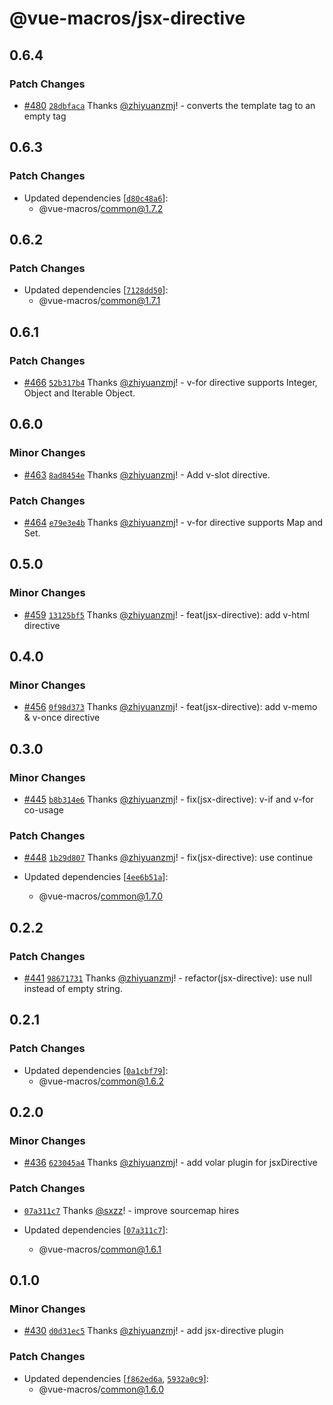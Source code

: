 # @vue-macros/jsx-directive

## 0.6.4

### Patch Changes

- [#480](https://github.com/vue-macros/vue-macros/pull/480) [`28dbfaca`](https://github.com/vue-macros/vue-macros/commit/28dbfaca7b420e0a51048887d9e6564456b6c5bf) Thanks [@zhiyuanzmj](https://github.com/zhiyuanzmj)! - converts the template tag to an empty tag

## 0.6.3

### Patch Changes

- Updated dependencies [[`d80c48a6`](https://github.com/vue-macros/vue-macros/commit/d80c48a6305efcc68860183acda259ba653a7e84)]:
  - @vue-macros/common@1.7.2

## 0.6.2

### Patch Changes

- Updated dependencies [[`7128dd50`](https://github.com/vue-macros/vue-macros/commit/7128dd50e301fa371a2ee7ff6fde31544fd0cca5)]:
  - @vue-macros/common@1.7.1

## 0.6.1

### Patch Changes

- [#466](https://github.com/vue-macros/vue-macros/pull/466) [`52b317b4`](https://github.com/vue-macros/vue-macros/commit/52b317b42816b01f4b55e568ce9acdd77b8e096f) Thanks [@zhiyuanzmj](https://github.com/zhiyuanzmj)! - v-for directive supports Integer, Object and Iterable Object.

## 0.6.0

### Minor Changes

- [#463](https://github.com/vue-macros/vue-macros/pull/463) [`8ad8454e`](https://github.com/vue-macros/vue-macros/commit/8ad8454e89cb7e7b66fa0e2660d62cd3fac147bb) Thanks [@zhiyuanzmj](https://github.com/zhiyuanzmj)! - Add v-slot directive.

### Patch Changes

- [#464](https://github.com/vue-macros/vue-macros/pull/464) [`e79e3e4b`](https://github.com/vue-macros/vue-macros/commit/e79e3e4b1cf5ab21128dd1478419bc001ca27d41) Thanks [@zhiyuanzmj](https://github.com/zhiyuanzmj)! - v-for directive supports Map and Set.

## 0.5.0

### Minor Changes

- [#459](https://github.com/vue-macros/vue-macros/pull/459) [`13125bf5`](https://github.com/vue-macros/vue-macros/commit/13125bf5c53407a7dd03e136882f65a582d5bbe3) Thanks [@zhiyuanzmj](https://github.com/zhiyuanzmj)! - feat(jsx-directive): add v-html directive

## 0.4.0

### Minor Changes

- [#456](https://github.com/vue-macros/vue-macros/pull/456) [`0f98d373`](https://github.com/vue-macros/vue-macros/commit/0f98d373baa4ee53018d283620c28ca9f3940f4a) Thanks [@zhiyuanzmj](https://github.com/zhiyuanzmj)! - feat(jsx-directive): add v-memo & v-once directive

## 0.3.0

### Minor Changes

- [#445](https://github.com/vue-macros/vue-macros/pull/445) [`b8b314e6`](https://github.com/vue-macros/vue-macros/commit/b8b314e6303a0c3d17ede82bf545bc2725a90588) Thanks [@zhiyuanzmj](https://github.com/zhiyuanzmj)! - fix(jsx-directive): v-if and v-for co-usage

### Patch Changes

- [#448](https://github.com/vue-macros/vue-macros/pull/448) [`1b29d807`](https://github.com/vue-macros/vue-macros/commit/1b29d807c2f1c39d2804e9145464e7bdbc555db7) Thanks [@zhiyuanzmj](https://github.com/zhiyuanzmj)! - fix(jsx-directive): use continue

- Updated dependencies [[`4ee6b51a`](https://github.com/vue-macros/vue-macros/commit/4ee6b51aeeeb5087683b704d0cc19c7c8014d27c)]:
  - @vue-macros/common@1.7.0

## 0.2.2

### Patch Changes

- [#441](https://github.com/vue-macros/vue-macros/pull/441) [`98671731`](https://github.com/vue-macros/vue-macros/commit/98671731a422750ba874c9bdf19317ca0aff8b95) Thanks [@zhiyuanzmj](https://github.com/zhiyuanzmj)! - refactor(jsx-directive): use null instead of empty string.

## 0.2.1

### Patch Changes

- Updated dependencies [[`0a1cbf79`](https://github.com/vue-macros/vue-macros/commit/0a1cbf796f00e774ba48ff019fec0e008e311faa)]:
  - @vue-macros/common@1.6.2

## 0.2.0

### Minor Changes

- [#436](https://github.com/vue-macros/vue-macros/pull/436) [`623045a4`](https://github.com/vue-macros/vue-macros/commit/623045a4c977273939f3109844112f4d95e4e835) Thanks [@zhiyuanzmj](https://github.com/zhiyuanzmj)! - add volar plugin for jsxDirective

### Patch Changes

- [`07a311c7`](https://github.com/vue-macros/vue-macros/commit/07a311c7c21894cea6c7cfdff703cd044a4445a2) Thanks [@sxzz](https://github.com/sxzz)! - improve sourcemap hires

- Updated dependencies [[`07a311c7`](https://github.com/vue-macros/vue-macros/commit/07a311c7c21894cea6c7cfdff703cd044a4445a2)]:
  - @vue-macros/common@1.6.1

## 0.1.0

### Minor Changes

- [#430](https://github.com/vue-macros/vue-macros/pull/430) [`d0d31ec5`](https://github.com/vue-macros/vue-macros/commit/d0d31ec57014abd21183fd388e053c581dceaa90) Thanks [@zhiyuanzmj](https://github.com/zhiyuanzmj)! - add jsx-directive plugin

### Patch Changes

- Updated dependencies [[`f862ed6a`](https://github.com/vue-macros/vue-macros/commit/f862ed6a1a291cb51be98e8bcd541850d6f19741), [`5932a0c9`](https://github.com/vue-macros/vue-macros/commit/5932a0c9cfb6759a2fc4517e7115852cfe147ebb)]:
  - @vue-macros/common@1.6.0
